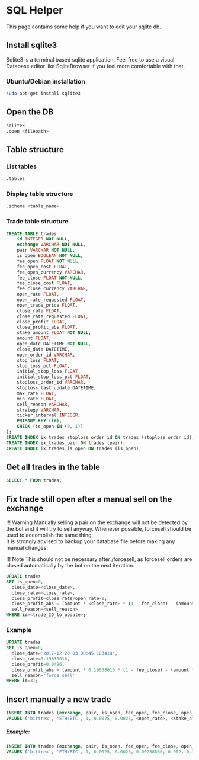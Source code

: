 # SQL Helper

This page contains some help if you want to edit your sqlite db.

## Install sqlite3

Sqlite3 is a terminal based sqlite application.
Feel free to use a visual Database editor like SqliteBrowser if you feel more comfortable with that.

### Ubuntu/Debian installation

```bash
sudo apt-get install sqlite3
```

## Open the DB

```bash
sqlite3
.open <filepath>
```

## Table structure

### List tables

```bash
.tables
```

### Display table structure

```bash
.schema <table_name>
```

### Trade table structure

```sql
CREATE TABLE trades
    id INTEGER NOT NULL,
    exchange VARCHAR NOT NULL,
    pair VARCHAR NOT NULL,
    is_open BOOLEAN NOT NULL,
    fee_open FLOAT NOT NULL,
    fee_open_cost FLOAT,
    fee_open_currency VARCHAR,
    fee_close FLOAT NOT NULL,
    fee_close_cost FLOAT,
    fee_close_currency VARCHAR,
    open_rate FLOAT,
    open_rate_requested FLOAT,
    open_trade_price FLOAT,
    close_rate FLOAT,
    close_rate_requested FLOAT,
    close_profit FLOAT,
    close_profit_abs FLOAT,
    stake_amount FLOAT NOT NULL,
    amount FLOAT,
    open_date DATETIME NOT NULL,
    close_date DATETIME,
    open_order_id VARCHAR,
    stop_loss FLOAT,
    stop_loss_pct FLOAT,
    initial_stop_loss FLOAT,
    initial_stop_loss_pct FLOAT,
    stoploss_order_id VARCHAR,
    stoploss_last_update DATETIME,
    max_rate FLOAT,
    min_rate FLOAT,
    sell_reason VARCHAR,
    strategy VARCHAR,
    ticker_interval INTEGER,
    PRIMARY KEY (id),
    CHECK (is_open IN (0, 1))
);
CREATE INDEX ix_trades_stoploss_order_id ON trades (stoploss_order_id);
CREATE INDEX ix_trades_pair ON trades (pair);
CREATE INDEX ix_trades_is_open ON trades (is_open);

```

## Get all trades in the table

```sql
SELECT * FROM trades;
```

## Fix trade still open after a manual sell on the exchange

!!! Warning
  	Manually selling a pair on the exchange will not be detected by the bot and it will try to sell anyway. Whenever possible, forcesell <tradeid> should be used to accomplish the same thing.  
	It is strongly advised to backup your database file before making any manual changes.

!!! Note
  	This should not be necessary after /forcesell, as forcesell orders are closed automatically by the bot on the next iteration.

```sql
UPDATE trades
SET is_open=0,
  close_date=<close_date>,
  close_rate=<close_rate>,
  close_profit=close_rate/open_rate-1,
  close_profit_abs = (amount * <close_rate> * (1 - fee_close) - (amount * open_rate * 1 - fee_open)),
  sell_reason=<sell_reason>
WHERE id=<trade_ID_to_update>;
```

### Example

```sql
UPDATE trades
SET is_open=0,
  close_date='2017-12-20 03:08:45.103418',
  close_rate=0.19638016,
  close_profit=0.0496,
  close_profit_abs = (amount * 0.19638016 * (1 - fee_close) - (amount * open_rate * 1 - fee_open))
  sell_reason='force_sell'  
WHERE id=31;
```

## Insert manually a new trade

```sql
INSERT INTO trades (exchange, pair, is_open, fee_open, fee_close, open_rate, stake_amount, amount, open_date)
VALUES ('bittrex', 'ETH/BTC', 1, 0.0025, 0.0025, <open_rate>, <stake_amount>, <amount>, '<datetime>')
```

##### Example:

```sql
INSERT INTO trades (exchange, pair, is_open, fee_open, fee_close, open_rate, stake_amount, amount, open_date)
VALUES ('bittrex', 'ETH/BTC', 1, 0.0025, 0.0025, 0.00258580, 0.002, 0.7715262081, '2017-11-28 12:44:24.000000')
```
